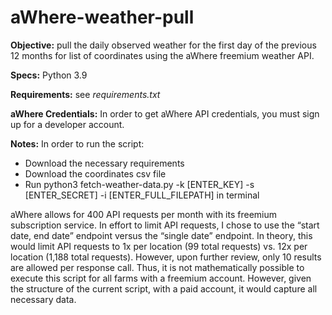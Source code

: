 # aWhere-weather-pull
**Objective:** pull the daily observed weather for the first day of the previous 12 months for list of coordinates using the aWhere freemium weather API. 

**Specs:** Python 3.9

**Requirements:** see _requirements.txt_

**aWhere Credentials:** In order to get aWhere API credentials, you must sign up for a developer account. 

**Notes:**
In order to run the script:
- Download the necessary requirements
- Download the coordinates csv file
- Run python3 fetch-weather-data.py -k [ENTER_KEY] -s [ENTER_SECRET] -i [ENTER_FULL_FILEPATH] in terminal

aWhere allows for 400 API requests per month with its freemium subscription service. In effort to limit API requests, I chose to use the “start date, end date” endpoint versus the “single date” endpoint. In theory, this would limit API requests to 1x per location (99 total requests) vs. 12x per location (1,188 total requests). However, upon further review, only 10 results are allowed per response call. Thus, it is not mathematically possible to execute this script for all farms with a freemium account. However, given the structure of the current script, with a paid account, it would capture all necessary data. 
